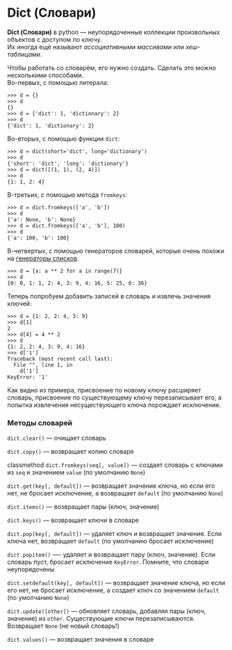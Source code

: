 # Dict (Словари)

**Dict (Словари)** в python — неупорядоченные коллекции произвольных объектов с 
доступом по ключу. <br>
Их иногда ещё называют *ассоциативными массивами* или *хеш-таблицами*.

Чтобы работать со словарём, его нужно создать. Сделать это можно несколькими способами.<br> 
Во-первых, с помощью литерала:
```
>>> d = {}
>>> d
{}
>>> d = {'dict': 1, 'dictionary': 2}
>>> d
{'dict': 1, 'dictionary': 2}
```
Во-вторых, с помощью функции `dict`:
```
>>> d = dict(short='dict', long='dictionary')
>>> d
{'short': 'dict', 'long': 'dictionary'}
>>> d = dict([(1, 1), (2, 4)])
>>> d
{1: 1, 2: 4}
```
В-третьих, с помощью метода `fromkeys`:
```
>>> d = dict.fromkeys(['a', 'b'])
>>> d
{'a': None, 'b': None}
>>> d = dict.fromkeys(['a', 'b'], 100)
>>> d
{'a': 100, 'b': 100}
```
В-четвертых, с помощью генераторов словарей, 
которые очень похожи на [генераторы списков](../Python-Генераторы%20списков.md).
```
>>> d = {a: a ** 2 for a in range(7)}
>>> d
{0: 0, 1: 1, 2: 4, 3: 9, 4: 16, 5: 25, 6: 36}
```
Теперь попробуем добавить записей в словарь и извлечь значения ключей:
```
>>> d = {1: 2, 2: 4, 3: 9}
>>> d[1]
2
>>> d[4] = 4 ** 2
>>> d
{1: 2, 2: 4, 3: 9, 4: 16}
>>> d['1']
Traceback (most recent call last):
  File "", line 1, in
    d['1']
KeyError: '1'
```
Как видно из примера, присвоение по новому ключу расширяет словарь, присвоение 
по существующему ключу перезаписывает
его, а попытка извлечения несуществующего ключа порождает исключение.

### Методы словарей
`dict.clear()` — очищает словарь

`dict.copy()` — возвращает копию словаря

classmethod `dict.fromkeys(seq[, value])` — создает словарь с ключами из `seq` и значением `value` (по умолчанию `None`)

`dict.get(key[, default])` — возвращает значение ключа, но если его нет, 
не бросает исключение, а возвращает `default` (по умолчанию `None`)

`dict.items()` — возвращает пары (ключ, значение)

`dict.keys()` — возвращает ключи в словаре

`dict.pop(key[, default])` — удаляет ключ и возвращает значение. 
Если ключа нет, возвращает `default` (по умолчанию бросает исключение)

`dict.popitem()` —- удаляет и возвращает пару (ключ, значение). 
Если словарь пуст, бросает исключение `KeyError`. Помните, что словари неупорядочены

`dict.setdefault(key[, default])` — возвращает значение ключа, но если его нет, 
не бросает исключение, а создает ключ со значением `default` (по умолчанию `None`)

`dict.update([other])` — обновляет словарь, добавляя пары (ключ, значение) из `other`.
Существующие ключи перезаписываются. Возвращает `None` (не новый словарь!)

`dict.values()` — возвращает значения в словаре
